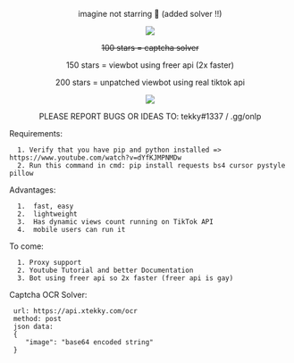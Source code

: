 <p align="center">
imagine not starring 😤 (added solver !!)
</p>

<p align="center"> 
<img src="https://user-images.githubusercontent.com/98614666/178567469-654df0d3-7d5a-4ec2-a5d8-53e76001e2ad.png"></img>
</p>

<p align="center">
<del>100 stars = captcha solver</del>
</p><p align="center">
150 stars = viewbot using freer api (2x faster)
</p><p align="center">
200 stars = unpatched viewbot using real tiktok api
</p>


<!--

<p align="center"> 
<img src="https://global.tiktokworld21.com/images/TT_Logo.png"></img>
</p>

-->

<p align="center"> 
<img src="https://cdn.discordapp.com/attachments/979095432682676264/996481048605106186/unknown.png"></img>
</p>
<p align="center">
  PLEASE REPORT BUGS OR IDEAS TO: tekky#1337 / .gg/onlp
</p>

Requirements:
```
  1. Verify that you have pip and python installed => https://www.youtube.com/watch?v=dYfKJMPNMDw
  2. Run this command in cmd: pip install requests bs4 cursor pystyle pillow
```

Advantages:
```
  1.  fast, easy
  2.  lightweight
  3.  Has dynamic views count running on TikTok API
  4.  mobile users can run it
```
To come:
```
  1. Proxy support
  2. Youtube Tutorial and better Documentation
  3. Bot using freer api so 2x faster (freer api is gay)
```
Captcha OCR Solver:
```
 url: https://api.xtekky.com/ocr
 method: post
 json data: 
 {
    "image": "base64 encoded string"
 }
```
